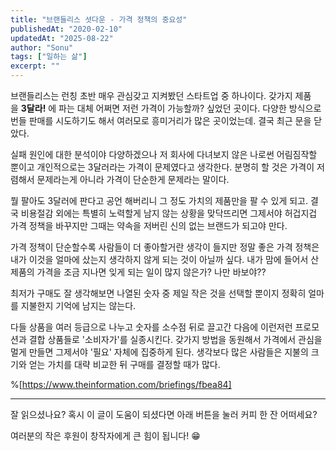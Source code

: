 ```yaml
---
title: "브랜들리스 셧다운 - 가격 정책의 중요성"
publishedAt: "2020-02-10"
updatedAt: "2025-08-22"
author: "Sonu"
tags: ["일하는 삶"]
excerpt: ""
---
```



브랜들리스는 런칭 초반 매우 관심갖고 지켜봤던 스타트업 중 하나이다. 갖가지 제품을 **3달라!** 에 파는 대체 어쩌면 저런 가격이 가능할까? 싶었던 곳이다. 다양한 방식으로 번들 판매를 시도하기도 해서 여러모로 흥미거리가 많은 곳이었는데. 결국 최근 문을 닫았다.


실패 원인에 대한 분석이야 다양하겠으나 저 회사에 다녀보지 않은 나로썬 어림짐작할 뿐이고 개인적으로는 3달러라는 가격이 문제였다고 생각한다. 분명히 할 것은 가격이 저렴해서 문제라는게 아니라 가격이 단순한게 문제라는 말이다.


뭘 팔아도 3달러에 판다고 공언 해버리니 그 정도 가치의 제품만을 팔 수 있게 되고. 결국 비용절감 외에는 특별히 노력할게 남지 않는 상황을 맞닥뜨리면 그제서야 허겁지겁 가격 정책을 바꾸지만 그때는 약속을 저버린 신의 없는 브랜드가 되고야 만다.


가격 정책이 단순할수록 사람들이 더 좋아할거란 생각이 들지만 정말 좋은 가격 정책은 내가 이것을 얼마에 샀는지 생각하지 않게 되는 것이 아닐까 싶다. 내가 맘에 들어서 산 제품의 가격을 조금 지나면 잊게 되는 일이 많지 않은가? 나만 바보야??


최저가 구매도 잘 생각해보면 나열된 숫자 중 제일 작은 것을 선택할 뿐이지 정확히 얼마를 지불한지 기억에 남지는 않는다.


다들 상품을 여러 등급으로 나누고 숫자를 소수점 뒤로 끌고간 다음에 이런저런 프로모션과 결합 상품들로 '소비자가'를 실종시킨다. 갖가지 방법을 동원해서 가격에서 관심을 멀게 만들면 그제서야 '필요' 자체에 집중하게 된다. 생각보다 많은 사람들은 지불의 크기와 얻는 가치를 대략 비교한 뒤 구매를 결정할 때가 많다.


%[https://www.theinformation.com/briefings/fbea84]


---


잘 읽으셨나요? 혹시 이 글이 도움이 되셨다면 아래 버튼을 눌러 커피 한 잔 어떠세요?


여러분의 작은 후원이 창작자에게 큰 힘이 됩니다! 😁

